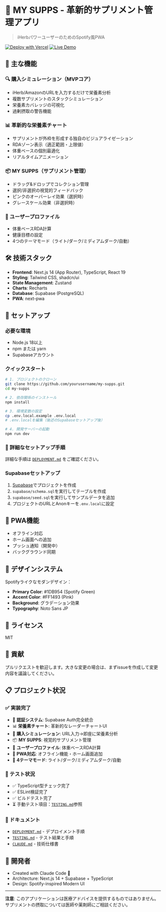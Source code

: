 # 🎯 MY SUPPS - 革新的サプリメント管理アプリ

> iHerbパワーユーザーのためのSpotify風PWA

[![Deploy with Vercel](https://vercel.com/button)](https://vercel.com/new/clone?repository-url=https://github.com/your-username/my-supps)
[![Live Demo](https://img.shields.io/badge/demo-live-green)](https://my-supps.vercel.app)

## 🌟 主な機能

### 🔍 購入シミュレーション（MVPコア）
- iHerb/AmazonのURLを入力するだけで栄養素分析
- 複数サプリメントのスタックシミュレーション
- 栄養素カバレッジの可視化
- 過剰摂取の警告機能

### 📊 革新的な栄養素チャート
- サプリメントが外枠を形成する独自のビジュアライゼーション
- RDAゾーン表示（適正範囲・上限値）
- 体重ベースの個別最適化
- リアルタイムアニメーション

### 📦 MY SUPPS（サプリメント管理）
- ドラッグ&ドロップでコレクション管理
- 選択/非選択の視覚的フィードバック
- ピンクのオーバーレイ効果（選択時）
- グレースケール効果（非選択時）

### 👤 ユーザープロファイル
- 体重ベースRDA計算
- 健康目標の設定
- 4つのテーマモード（ライト/ダーク/ミディアムダーク/自動）

## 🛠 技術スタック

- **Frontend**: Next.js 14 (App Router), TypeScript, React 19
- **Styling**: Tailwind CSS, shadcn/ui
- **State Management**: Zustand
- **Charts**: Recharts
- **Database**: Supabase (PostgreSQL)
- **PWA**: next-pwa

## 🚀 セットアップ

### 必要な環境
- Node.js 18以上
- npm または yarn
- Supabaseアカウント

### クイックスタート

```bash
# 1. プロジェクトのクローン
git clone https://github.com/yourusername/my-supps.git
cd my-supps

# 2. 依存関係のインストール
npm install

# 3. 環境変数の設定
cp .env.local.example .env.local
# .env.localを編集（後述のSupabaseセットアップ後）

# 4. 開発サーバーの起動
npm run dev
```

### 📖 詳細なセットアップ手順
詳細な手順は [`DEPLOYMENT.md`](DEPLOYMENT.md) をご確認ください。

### Supabaseセットアップ

1. [Supabase](https://supabase.com)でプロジェクトを作成
2. `supabase/schema.sql`を実行してテーブルを作成
3. `supabase/seed.sql`を実行してサンプルデータを追加
4. プロジェクトのURLとAnonキーを`.env.local`に設定

## 📱 PWA機能

- オフライン対応
- ホーム画面への追加
- プッシュ通知（開発中）
- バックグラウンド同期

## 🎨 デザインシステム

Spotifyライクなモダンデザイン：
- **Primary Color**: #1DB954 (Spotify Green)
- **Accent Color**: #FF1493 (Pink)
- **Background**: グラデーション効果
- **Typography**: Noto Sans JP

## 📄 ライセンス

MIT

## 🤝 貢献

プルリクエストを歓迎します。大きな変更の場合は、まずissueを作成して変更内容を議論してください。

## 📋 プロジェクト状況

### ✅ 実装完了
- 🔐 **認証システム**: Supabase Auth完全統合
- 📊 **栄養素チャート**: 革新的なレーダーチャートUI
- 🛒 **購入シミュレーション**: URL入力→即座に栄養素分析
- 📦 **MY SUPPS**: 視覚的サプリメント管理
- 👤 **ユーザープロファイル**: 体重ベースRDA計算
- 📱 **PWA対応**: オフライン機能・ホーム画面追加
- 🎨 **4テーマモード**: ライト/ダーク/ミディアムダーク/自動

### 🧪 テスト状況
- ✅ TypeScript型チェック完了
- ✅ ESLint検証完了
- ✅ ビルドテスト完了
- ⏳ 手動テスト項目：[`TESTING.md`](TESTING.md)参照

### 📝 ドキュメント
- [`DEPLOYMENT.md`](DEPLOYMENT.md) - デプロイメント手順
- [`TESTING.md`](TESTING.md) - テスト結果と手順
- [`CLAUDE.md`](CLAUDE.md) - 技術仕様書

## 👥 開発者

- Created with Claude Code 🤖
- Architecture: Next.js 14 + Supabase + TypeScript
- Design: Spotify-inspired Modern UI

---

**注意**: このアプリケーションは医療アドバイスを提供するものではありません。サプリメントの摂取については医師や薬剤師にご相談ください。

